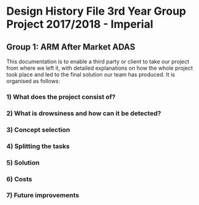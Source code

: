 # Design History File 3rd Year Group Project 2017/2018 - Imperial

## Group 1: ARM After Market ADAS 

This documentation is to enable a third party or client to take our project from where we left it, with detailed explanations on how the whole project took place and led to the final solution our team has produced.
It is organised as follows:

### 1) What does the project consist of?
### 2) What is drowsiness and how can it be detected?
### 3) Concept selection
### 4) Splitting the tasks 
### 5) Solution
### 6) Costs
### 7) Future improvements

